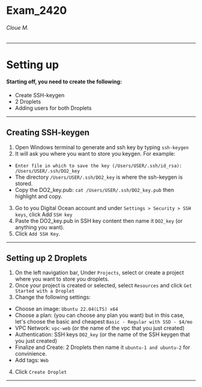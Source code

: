 # Exam_2420
###### Cloue M.
---
# Setting up
#### Starting off, you need to create the following:
  - Create SSH-keygen
  - 2 Droplets
  - Adding users for both Droplets
---
## Creating SSH-keygen
  1. Open Windows terminal to generate and ssh key by typing ```ssh-keygen```
  2. It will ask you where you want to store you keygen. For example:
  - ```Enter file in which to save the key (/Users/USER/.ssh/id_rsa): /Users/USER/.ssh/DO2_key```
  - The directory ```/Users/USER/.ssh/DO2_key``` is where the ssh-keygen is stored.
  - Copy the DO2_key.pub: ```cat /Users/USER/.ssh/DO2_key.pub``` then highlight and copy.
  3. Go to you Digital Ocean account and under ```Settings > Security > SSH keys```, click Add ```SSH key```
  4. Paste the DO2_key.pub in SSH key content then name it ```DO2_key``` (or anything you want).
  5. Click ```Add SSH Key```.

---
## Setting up 2 Droplets
  1. On the left navigation bar, Under ```Projects```, select or create a project where you want to store you droplets.
  2. Once your project is created or selected, select ```Resources``` and click ```Get Started with a Droplet``` 
  3. Change the following settings:
  - Choose an image: ```Ubuntu 22.04(LTS) x64```
  - Choose a plan: (you can choose any plan you want) but in this case, let's choose the basic and cheapest ```Basic - Regular with SSD - $4/mo```
  - VPC Network: ```vpc-web``` (or the name of the vpc that you just created)
  - Authentication: SSH keys ```DO2_key``` (or the name of the SSH keygen that you just created)
  - Finalize and Create: 2 Droplets then name it ```ubuntu-1 and ubuntu-2``` for convinience.
  - Add tags: ```Web```
  4. Click ```Create Droplet```
---
